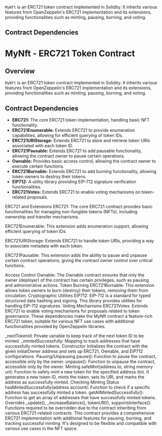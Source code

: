 `MyNft` is an ERC721 token contract implemented in Solidity. It inherits various features from OpenZeppelin's ERC721 implementation and its extensions, providing functionalities such as minting, pausing, burning, and voting.

## Contract Dependencies

# MyNft - ERC721 Token Contract

## Overview

`MyNft` is an ERC721 token contract implemented in Solidity. It inherits various features from OpenZeppelin's ERC721 implementation and its extensions, providing functionalities such as minting, pausing, burning, and voting.

## Contract Dependencies

- **ERC721:** The core ERC721 token implementation, handling basic NFT functionality.
- **ERC721Enumerable:** Extends ERC721 to provide enumeration capabilities, allowing for efficient querying of token IDs.
- **ERC721URIStorage:** Extends ERC721 to store and retrieve token URIs associated with each token ID.
- **ERC721Pausable:** Extends ERC721 to add pausable functionality, allowing the contract owner to pause certain operations.
- **Ownable:** Provides basic access control, allowing the contract owner to execute certain functions.
- **ERC721Burnable:** Extends ERC721 to add burning functionality, allowing token owners to destroy their tokens.
- **EIP712:** A utility library providing EIP-712 signature verification functionalities.
- **ERC721Votes:** Extends ERC721 to enable voting mechanisms on token-related proposals.

ERC721 and Extensions
ERC721: The core ERC721 contract provides basic functionalities for managing non-fungible tokens (NFTs), including ownership and transfer mechanisms.

ERC721Enumerable: This extension adds enumeration support, allowing efficient querying of token IDs.

ERC721URIStorage: Extends ERC721 to handle token URIs, providing a way to associate metadata with each token.

ERC721Pausable: This extension adds the ability to pause and unpause certain contract operations, giving the contract owner control over critical functions.

Access Control
Ownable: The Ownable contract ensures that only the owner (deployer) of the contract has certain privileges, such as pausing and administrative actions.
Token Burning
ERC721Burnable: This extension allows token owners to burn (destroy) their tokens, removing them from circulation.
Cryptographic Utilities
EIP712: EIP-712 is a standard for typed structured data hashing and signing. This library provides utilities for handling EIP-712 signatures.
Voting Mechanisms
ERC721Votes: Extends ERC721 to enable voting mechanisms for proposals related to token governance.
These dependencies make the MyNft contract a feature-rich ERC721 token, suitable for various NFT use cases with additional functionalities provided by OpenZeppelin libraries.


_nextTokenId: Private variable to keep track of the next token ID to be minted.
_mintedSuccessfully: Mapping to track addresses that have successfully minted tokens.
Constructor
Initializes the contract with the given initialOwner address and sets up ERC721, Ownable, and EIP712 configurations.
Pausing/Unpausing
pause(): Function to pause the contract, accessible only by the owner.
unpause(): Function to unpause the contract, accessible only by the owner.
Minting
safeMint(address to, string memory uri): Function to safely mint a new token for the specified address (to). It generates a new token ID, mints the token, sets its URI, and marks the address as successfully minted.
Checking Minting Status
hasMintedSuccessfully(address account): Function to check if a specific address has successfully minted a token.
getAllMintedSuccessfully(): Function to get an array of addresses that have successfully minted tokens.
Overrides
_update(), _increaseBalance(), tokenURI(), supportsInterface(): Functions required to be overridden due to the contract inheriting from various ERC721-related contracts.
This contract provides a comprehensive ERC721 implementation with additional features for pausing, burning, and tracking successful minting. It's designed to be flexible and compatible with various use cases in the NFT space.